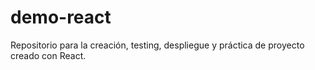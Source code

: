 # demo-react
Repositorio para la creación, testing, despliegue y práctica de proyecto creado con React.
